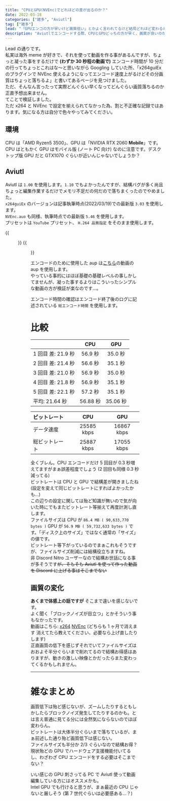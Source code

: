 ```yaml
---
title: "CPUとGPU(NVEnc)でどれほどの差が出るのか？"
date: 2022-03-18
categories: ["雑多", "Aviutl"]
tag: ["雑多"]
lead: "「GPUエンコの方が早いけど画質低い」とかよく言われてるけど結局どれほど変わるのかわからないから検証した"
description: "Aviutlでエンコードする際、CPUとGPUどっちの方が早く、画質が良いのか気になったので検証してみました。参考になるかどうかは知りません"
---
```


Lead の通りです。  
私実は海外 meme が好きで、それを使って動画を作る事があるんですが、ちょっと凝った事をするだけで **(わずか 30 秒程の動画で)** エンコード時間が 10 分だの行ってちょっとこれはな～と思いながら Googling していた所、「x264guiEx のプラグインで NVEnc 使えるようになってエンコード速度上がるけどその分画質はちょっと落ちるよ」と書いてあるページを見つけました。  
ただ、そんなん言ったって実際どんぐらい早くなってどんぐらい画質落ちるのか正直予想出来ません。  
てことで検証しました。  
ただ x264 と NVEnc で設定を揃えられてなかった為、割と不正確な記録ではあります。気になる方は自分で色々やってみてください。

## 環境

CPU は「AMD Ryzen5 3500」、GPU は「NVIDIA RTX 2060 **Mobile**」です。  
CPU はともかく GPU はモバイル版 (ノート PC 向け) なのに注意です。デスクトップ版 GPU だと GTX1070 ぐらいが近いんじゃないでしょうか？

## Aviutl

Aviutl は `1.00` を使用します。`1.10` でもよかったんですが、結構バグが多く尚且ちょっと編集作業するだけでメモリ不足だの何だので落ちまくったのでやめました。  
`x264guiEx` のバージョンは記事執筆時点(2022/03/19)での最新版 `3.03` を使用します。  
`NVEnc.auo` も同様、執筆時点での最新版 `5.46` を使用します。  
プリセットは `YouTube` プリセット、 `H.264 品質指定` をそのまま使用します。

{{<figure src="./image/1.png" alt="x264guiExプリセット設定" width="100%">}}
{{<figure src="./image/2.png" alt="NVEncプリセット設定" width="100%">}}

エンコードのために使用した aup は[こちら](https://youtu.be/P8RSlWAPiFw)の動画の aup を使用します。  
やっている事的にはほぼ基礎の基礎レベルの事しかしてませんが、凝った事するよりはこういったシンプルな動画の方が検証が楽なのです...。

エンコード時間の確認はエンコード終了後のログに記述されている `総エンコード時間` を使用します。

# 比較

|                    |   CPU    |   GPU    |
| :----------------- | :------: | :------: |
| 1 回目 差: 21.9 秒 | 56.9 秒  | 35.0 秒  |
| 2 回目 差: 21.4 秒 | 56.6 秒  | 35.1 秒  |
| 3 回目 差: 21.0 秒 | 56.9 秒  | 35.0 秒  |
| 4 回目 差: 21.8 秒 | 56.9 秒  | 35.1 秒  |
| 5 回目 差: 22.1 秒 | 57.2 秒  | 35.1 秒  |
| 平均: 21.64 秒     | 56.88 秒 | 35.06 秒 |

| ビットレート   |    CPU     |    GPU     |
| :------------- | :--------: | :--------: |
| データ速度     | 25585 kbps | 16867 kbps |
| 総ビットレート | 25887 kbps | 17055 kbps |

全くブレん。CPU エンコードだけ 5 回目が 0.3 秒増えてますがまぁ誤差程度でしょう (2 回目も同様 0.3 秒減ってる)  
ビットレートは CPU と GPU で結構差が開きましたね (設定を変えて同じビットレートにすればよかったかも...)  
この辺りの設定に関しては殆ど知識が無いので気が向いた時にでもまたビットレート等揃えて再度計測し直します。  
ファイルサイズは CPU が `86.4 MB ( 90,633,770 bytes )` GPU が `56.9 MB ( 59,732,633 bytes )` です。「ディスク上のサイズ」ではなく通常の「サイズ」の値です。  
ビットレート等下がっているのでまぁこれもそうですが、ファイルサイズ削減には結構役立ちますね。  
非 Discord Nitro ユーザーなので結構お世話になる事が多そうです~~が、そもそも Aviutl を使って作った動画を Discord に上げる事はそこまでない~~

## 画質の変化

**あくまで体感上の話ですが** そこまで違いを感じないです。  
よく聞く「ブロックノイズが目立つ」とかそういう事もなかったです。  
動画はこちら: [x264](https://uploader.cc/s/xu93olb6vbfhjwnqf134njqx72rmf74qmd0jvobzw7l6as46jvs1qxfv6vi312z4.mp4) [NVEnc](https://uploader.cc/s/owsqrveshzxtb3uap7myfhlcq8jxhano0l2s7y5na5upbdior8jj9zdsip7zlpql.mp4) (どちらも 1 ヶ月で消えます 消えてたら教えてください、必要なら上げ直したりします)  
正直画質の低下を感じずそれでいてファイルサイズはおおよそ半分ぐらいまで削れてるので結構お得感はありますが、動きの激しい映像とかだったらまた変わってくるかもしれません。

---

# 雑なまとめ

画質低下は殆ど感じないが、ズームしたりするともしかしたらブロックノイズ発生してたりするのかも。とは言え普通に見てる分には全然気にならないのでほぼ変わらん。  
ビットレートは大体半分ぐらいまで落ちているが、まぁ前述した通り殆ど画質低下は感じない。  
ファイルサイズも半分か 2/3 ぐらいなので結構お得？  
現状殆どの GPU でハードウェア支援機能付いてるし、わざわざ CPU エンコードをする必要はそこまでない？

いい感じの GPU 刺さってる PC で Aviutl 使って動画編集している方にはオススメかも。  
Intel GPU でも行けると思うが、まぁ最近の CPU じゃないと厳しそう (第 7 世代ぐらいは必要感ある...？)
